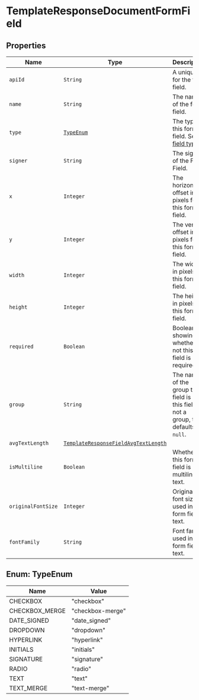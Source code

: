 

# TemplateResponseDocumentFormField



## Properties

Name | Type | Description | Notes
------------ | ------------- | ------------- | -------------
| `apiId` | ```String``` |  A unique id for the form field.  |  |
| `name` | ```String``` |  The name of the form field.  |  |
| `type` | [```TypeEnum```](#TypeEnum) |  The type of this form field. See [field types](/api/reference/constants/#field-types).  |  |
| `signer` | ```String``` |  The signer of the Form Field.  |  |
| `x` | ```Integer``` |  The horizontal offset in pixels for this form field.  |  |
| `y` | ```Integer``` |  The vertical offset in pixels for this form field.  |  |
| `width` | ```Integer``` |  The width in pixels of this form field.  |  |
| `height` | ```Integer``` |  The height in pixels of this form field.  |  |
| `required` | ```Boolean``` |  Boolean showing whether or not this field is required.  |  |
| `group` | ```String``` |  The name of the group this field is in. If this field is not a group, this defaults to `null`.  |  |
| `avgTextLength` | [```TemplateResponseFieldAvgTextLength```](TemplateResponseFieldAvgTextLength.md) |    |  |
| `isMultiline` | ```Boolean``` |  Whether this form field is multiline text.  |  |
| `originalFontSize` | ```Integer``` |  Original font size used in this form field&#39;s text.  |  |
| `fontFamily` | ```String``` |  Font family used in this form field&#39;s text.  |  |



## Enum: TypeEnum

Name | Value
---- | -----
| CHECKBOX | &quot;checkbox&quot; |
| CHECKBOX_MERGE | &quot;checkbox-merge&quot; |
| DATE_SIGNED | &quot;date_signed&quot; |
| DROPDOWN | &quot;dropdown&quot; |
| HYPERLINK | &quot;hyperlink&quot; |
| INITIALS | &quot;initials&quot; |
| SIGNATURE | &quot;signature&quot; |
| RADIO | &quot;radio&quot; |
| TEXT | &quot;text&quot; |
| TEXT_MERGE | &quot;text-merge&quot; |



